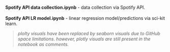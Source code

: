**Spotify API data collection.ipynb** - data collection via Spotify API. </br></br>
**Spotify API LR model.ipynb** - linear regression model/predictions via sci-kit learn.
> *plolty visuals have been replaced by seaborn visuals due to GitHub space limitations. however, plotly visuals are still present in the notebook as comments.*
